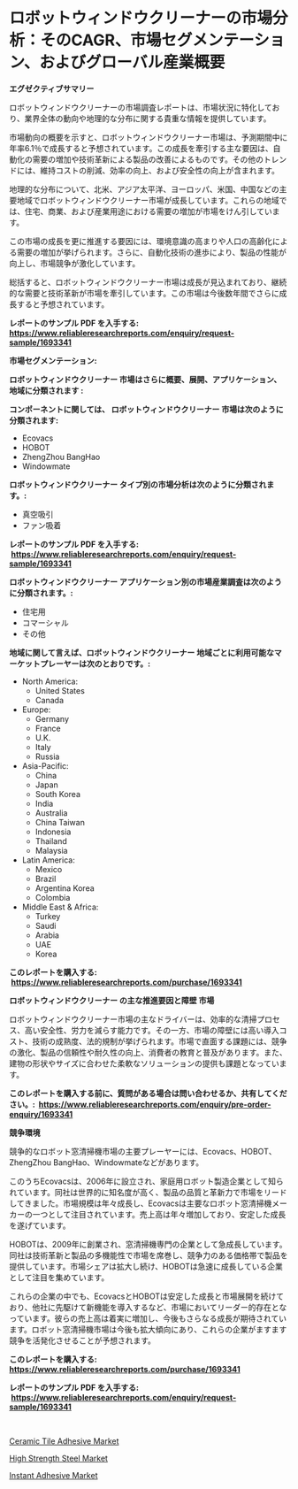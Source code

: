 <p><h1>ロボットウィンドウクリーナーの市場分析：そのCAGR、市場セグメンテーション、およびグローバル産業概要</h1></p><p><strong>エグゼクティブサマリー</strong></p>
<p><p>ロボットウィンドウクリーナーの市場調査レポートは、市場状況に特化しており、業界全体の動向や地理的な分布に関する貴重な情報を提供しています。</p><p>市場動向の概要を示すと、ロボットウィンドウクリーナー市場は、予測期間中に年率6.1％で成長すると予想されています。この成長を牽引する主な要因は、自動化の需要の増加や技術革新による製品の改善によるものです。その他のトレンドには、維持コストの削減、効率の向上、および安全性の向上が含まれます。</p><p>地理的な分布について、北米、アジア太平洋、ヨーロッパ、米国、中国などの主要地域でロボットウィンドウクリーナー市場が成長しています。これらの地域では、住宅、商業、および産業用途における需要の増加が市場をけん引しています。</p><p>この市場の成長を更に推進する要因には、環境意識の高まりや人口の高齢化による需要の増加が挙げられます。さらに、自動化技術の進歩により、製品の性能が向上し、市場競争が激化しています。</p><p>総括すると、ロボットウィンドウクリーナー市場は成長が見込まれており、継続的な需要と技術革新が市場を牽引しています。この市場は今後数年間でさらに成長すると予想されています。</p></p>
<p><strong>レポートのサンプル PDF を入手する: <a href="https://www.reliableresearchreports.com/enquiry/request-sample/1693341">https://www.reliableresearchreports.com/enquiry/request-sample/1693341</a></strong></p>
<p><strong>市場セグメンテーション:</strong></p>
<p><strong> ロボットウィンドウクリーナー 市場はさらに概要、展開、アプリケーション、地域に分類されます :</strong></p>
<p><strong>コンポーネントに関しては、 ロボットウィンドウクリーナー 市場は次のように分類されます: &nbsp;</strong></p>
<p><ul><li>Ecovacs</li><li>HOBOT</li><li>ZhengZhou BangHao</li><li>Windowmate</li></ul></p>
<p><strong> ロボットウィンドウクリーナー タイプ別の市場分析は次のように分類されます。:</strong></p>
<p><ul><li>真空吸引</li><li>ファン吸着</li></ul></p>
<p><strong>レポートのサンプル PDF を入手する: &nbsp;<a href="https://www.reliableresearchreports.com/enquiry/request-sample/1693341">https://www.reliableresearchreports.com/enquiry/request-sample/1693341</a></strong></p>
<p><strong> ロボットウィンドウクリーナー アプリケーション別の市場産業調査は次のように分類されます。:</strong></p>
<p><ul><li>住宅用</li><li>コマーシャル</li><li>その他</li></ul></p>
<p><strong>地域に関して言えば、ロボットウィンドウクリーナー 地域ごとに利用可能なマーケットプレーヤーは次のとおりです。:</strong></p>
<p><ul>
    <li>
        North America:
        <ul>
            <li>United States</li>
            <li>Canada</li>
        </ul>
    </li>
    <li>
        Europe:
        <ul>
            <li>Germany</li>
            <li>France</li>
            <li>U.K.</li>
            <li>Italy</li>
            <li>Russia</li>
        </ul>
    </li>
    <li>
        Asia-Pacific:
        <ul>
            <li>China</li>
            <li>Japan</li>
            <li>South Korea</li>
            <li>India</li>
            <li>Australia</li>
            <li>China Taiwan</li>
            <li>Indonesia</li>
            <li>Thailand</li>
            <li>Malaysia</li>
        </ul>
    </li>
    <li>
        Latin America:
        <ul>
            <li>Mexico</li>
            <li>Brazil</li>
            <li>Argentina Korea</li>
            <li>Colombia</li>
        </ul>
    </li>
    <li>
        Middle East & Africa:
        <ul>
            <li>Turkey</li>
            <li>Saudi</li>
            <li>Arabia</li>
            <li>UAE</li>
            <li>Korea</li>
        </ul>
    </li>
    </ul></p>
<p><strong>このレポートを購入する: &nbsp;<a href="https://www.reliableresearchreports.com/purchase/1693341">https://www.reliableresearchreports.com/purchase/1693341</a></strong></p>
<p><strong>ロボットウィンドウクリーナー の主な推進要因と障壁 市場</strong></p>
<p><p>ロボットウィンドウクリーナー市場の主なドライバーは、効率的な清掃プロセス、高い安全性、労力を減らす能力です。その一方、市場の障壁には高い導入コスト、技術の成熟度、法的規制が挙げられます。市場で直面する課題には、競争の激化、製品の信頼性や耐久性の向上、消費者の教育と普及があります。また、建物の形状やサイズに合わせた柔軟なソリューションの提供も課題となっています。</p></p>
<p><strong>このレポートを購入する前に、質問がある場合は問い合わせるか、共有してください。:&nbsp; <a href="https://www.reliableresearchreports.com/enquiry/pre-order-enquiry/1693341">https://www.reliableresearchreports.com/enquiry/pre-order-enquiry/1693341</a></strong></p>
<p><strong>競争環境</strong></p>
<p><p>競争的なロボット窓清掃機市場の主要プレーヤーには、Ecovacs、HOBOT、ZhengZhou BangHao、Windowmateなどがあります。 </p><p>このうちEcovacsは、2006年に設立され、家庭用ロボット製造企業として知られています。同社は世界的に知名度が高く、製品の品質と革新力で市場をリードしてきました。市場規模は年々成長し、Ecovacsは主要なロボット窓清掃機メーカーの一つとして注目されています。売上高は年々増加しており、安定した成長を遂げています。</p><p>HOBOTは、2009年に創業され、窓清掃機専門の企業として急成長しています。同社は技術革新と製品の多機能性で市場を席巻し、競争力のある価格帯で製品を提供しています。市場シェアは拡大し続け、HOBOTは急速に成長している企業として注目を集めています。</p><p>これらの企業の中でも、EcovacsとHOBOTは安定した成長と市場展開を続けており、他社に先駆けて新機能を導入するなど、市場においてリーダー的存在となっています。彼らの売上高は着実に増加し、今後もさらなる成長が期待されています。ロボット窓清掃機市場は今後も拡大傾向にあり、これらの企業がますます競争を活発化させることが予想されます。</p></p>
<p><strong>このレポートを購入する: &nbsp; <a href="https://www.reliableresearchreports.com/purchase/1693341">https://www.reliableresearchreports.com/purchase/1693341</a></strong></p>
<p><strong>レポートのサンプル PDF を入手する: &nbsp;<a href="https://www.reliableresearchreports.com/enquiry/request-sample/1693341">https://www.reliableresearchreports.com/enquiry/request-sample/1693341</a></strong><strong></strong></p>
<p>&nbsp;</p>
<p><p><a href="https://github.com/Sinjinluong3e0awx2m195k76/Market-Research-Report-List-1/blob/main/ceramic-tile-adhesive-market.md">Ceramic Tile Adhesive Market</a></p><p><a href="https://github.com/shotows/Market-Research-Report-List-1/blob/main/high-strength-steel-market.md">High Strength Steel Market</a></p><p><a href="https://github.com/beatblasta/Market-Research-Report-List-2/blob/main/instant-adhesive-market.md">Instant Adhesive Market</a></p></p>